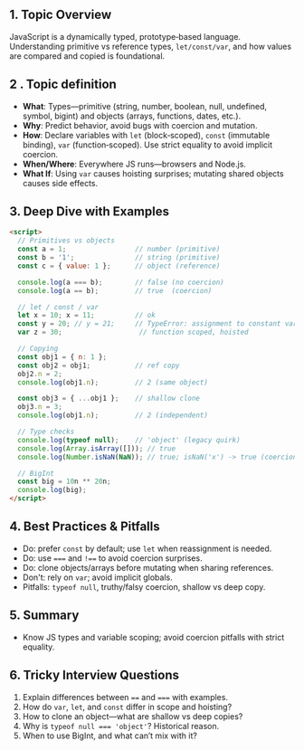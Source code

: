 ## 1. Topic Overview

JavaScript is a dynamically typed, prototype‑based language. Understanding primitive vs reference types, `let/const/var`, and how values are compared and copied is foundational.

## 2 . Topic definition

- **What**: Types—primitive (string, number, boolean, null, undefined, symbol, bigint) and objects (arrays, functions, dates, etc.).
- **Why**: Predict behavior, avoid bugs with coercion and mutation.
- **How**: Declare variables with `let` (block‑scoped), `const` (immutable binding), `var` (function‑scoped). Use strict equality to avoid implicit coercion.
- **When/Where**: Everywhere JS runs—browsers and Node.js.
- **What If**: Using `var` causes hoisting surprises; mutating shared objects causes side effects.

## 3. Deep Dive with Examples

```html
<script>
  // Primitives vs objects
  const a = 1;                 // number (primitive)
  const b = '1';               // string (primitive)
  const c = { value: 1 };      // object (reference)

  console.log(a === b);        // false (no coercion)
  console.log(a == b);         // true  (coercion)

  // let / const / var
  let x = 10; x = 11;          // ok
  const y = 20; // y = 21;     // TypeError: assignment to constant variable
  var z = 30;                   // function scoped, hoisted

  // Copying
  const obj1 = { n: 1 };
  const obj2 = obj1;           // ref copy
  obj2.n = 2;
  console.log(obj1.n);         // 2 (same object)

  const obj3 = { ...obj1 };    // shallow clone
  obj3.n = 3;
  console.log(obj1.n);         // 2 (independent)

  // Type checks
  console.log(typeof null);    // 'object' (legacy quirk)
  console.log(Array.isArray([])); // true
  console.log(Number.isNaN(NaN)); // true; isNaN('x') -> true (coercion) vs Number.isNaN('x') -> false

  // BigInt
  const big = 10n ** 20n;
  console.log(big);
</script>
```

## 4. Best Practices & Pitfalls

- Do: prefer `const` by default; use `let` when reassignment is needed.
- Do: use `===` and `!==` to avoid coercion surprises.
- Do: clone objects/arrays before mutating when sharing references.
- Don't: rely on `var`; avoid implicit globals.
- Pitfalls: `typeof null`, truthy/falsy coercion, shallow vs deep copy.

## 5. Summary

- Know JS types and variable scoping; avoid coercion pitfalls with strict equality.

## 6. Tricky Interview Questions

1. Explain differences between `==` and `===` with examples.
2. How do `var`, `let`, and `const` differ in scope and hoisting?
3. How to clone an object—what are shallow vs deep copies?
4. Why is `typeof null === 'object'`? Historical reason.
5. When to use BigInt, and what can’t mix with it?


